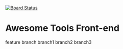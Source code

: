 [![Board Status](https://dev.azure.com/johanines/4a84b8c8-7240-4a05-bec6-fb7ca6b184a1/fc6794cc-233e-4591-ad90-259a2b44f707/_apis/work/boardbadge/bcaa525c-ee6b-4130-99bb-db0122e6c33e)](https://dev.azure.com/johanines/4a84b8c8-7240-4a05-bec6-fb7ca6b184a1/_boards/board/t/fc6794cc-233e-4591-ad90-259a2b44f707/Microsoft.RequirementCategory)
# Awesome Tools Front-end


feature branch
branch1
branch2
branch3